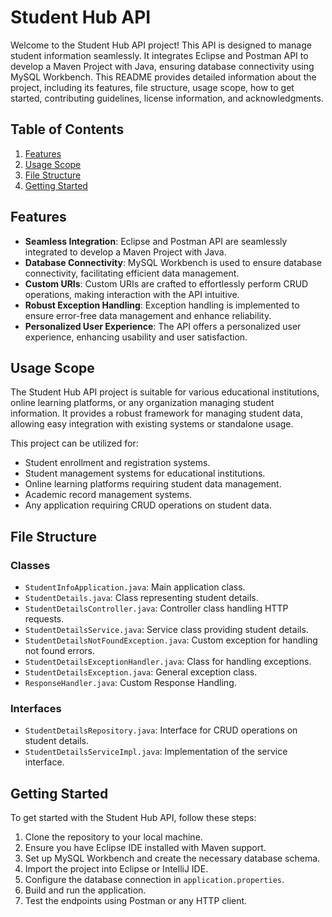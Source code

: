 # Student Hub API

Welcome to the Student Hub API project! This API is designed to manage student information seamlessly. It integrates Eclipse and Postman API to develop a Maven Project with Java, ensuring database connectivity using MySQL Workbench. This README provides detailed information about the project, including its features, file structure, usage scope, how to get started, contributing guidelines, license information, and acknowledgments.

## Table of Contents

1. [Features](#features)
2. [Usage Scope](#usage-scope)
3. [File Structure](#file-structure)
4. [Getting Started](#getting-started)

## Features <a name="features"></a>

- **Seamless Integration**: Eclipse and Postman API are seamlessly integrated to develop a Maven Project with Java.
- **Database Connectivity**: MySQL Workbench is used to ensure database connectivity, facilitating efficient data management.
- **Custom URIs**: Custom URIs are crafted to effortlessly perform CRUD operations, making interaction with the API intuitive.
- **Robust Exception Handling**: Exception handling is implemented to ensure error-free data management and enhance reliability.
- **Personalized User Experience**: The API offers a personalized user experience, enhancing usability and user satisfaction.

## Usage Scope <a name="usage-scope"></a>

The Student Hub API project is suitable for various educational institutions, online learning platforms, or any organization managing student information. It provides a robust framework for managing student data, allowing easy integration with existing systems or standalone usage.

This project can be utilized for:
- Student enrollment and registration systems.
- Student management systems for educational institutions.
- Online learning platforms requiring student data management.
- Academic record management systems.
- Any application requiring CRUD operations on student data.

## File Structure <a name="file-structure"></a>

### Classes
- `StudentInfoApplication.java`: Main application class.
- `StudentDetails.java`: Class representing student details.
- `StudentDetailsController.java`: Controller class handling HTTP requests.
- `StudentDetailsService.java`: Service class providing student details.
- `StudentDetailsNotFoundException.java`: Custom exception for handling not found errors.
- `StudentDetailsExceptionHandler.java`: Class for handling exceptions.
- `StudentDetailsException.java`: General exception class.
- `ResponseHandler.java`: Custom Response Handling.

### Interfaces
- `StudentDetailsRepository.java`: Interface for CRUD operations on student details.
- `StudentDetailsServiceImpl.java`: Implementation of the service interface.

## Getting Started <a name="getting-started"></a>

To get started with the Student Hub API, follow these steps:

1. Clone the repository to your local machine.
2. Ensure you have Eclipse IDE installed with Maven support.
3. Set up MySQL Workbench and create the necessary database schema.
4. Import the project into Eclipse or IntelliJ IDE.
5. Configure the database connection in `application.properties`.
6. Build and run the application.
7. Test the endpoints using Postman or any HTTP client.

